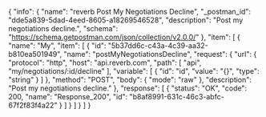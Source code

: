 {
  "info": {
    "name": "reverb Post My Negotiations Decline",
    "_postman_id": "dde5a839-5dad-4eed-8605-a18269546528",
    "description": "Post my negotiations decline.",
    "schema": "https://schema.getpostman.com/json/collection/v2.0.0/"
  },
  "item": [
    {
      "name": "My",
      "item": [
        {
          "id": "5b37dd6c-c43a-4c39-aa32-b810ea501949",
          "name": "postMyNegotiationsDecline",
          "request": {
            "url": {
              "protocol": "http",
              "host": "api.reverb.com",
              "path": [
                "api",
                "my/negotiations/:id/decline"
              ],
              "variable": [
                {
                  "id": "id",
                  "value": "{}",
                  "type": "string"
                }
              ]
            },
            "method": "POST",
            "body": {
              "mode": "raw"
            },
            "description": "Post my negotiations decline."
          },
          "response": [
            {
              "status": "OK",
              "code": 200,
              "name": "Response_200",
              "id": "b8af8991-631c-46c3-abfc-67f2f83f4a22"
            }
          ]
        }
      ]
    }
  ]
}